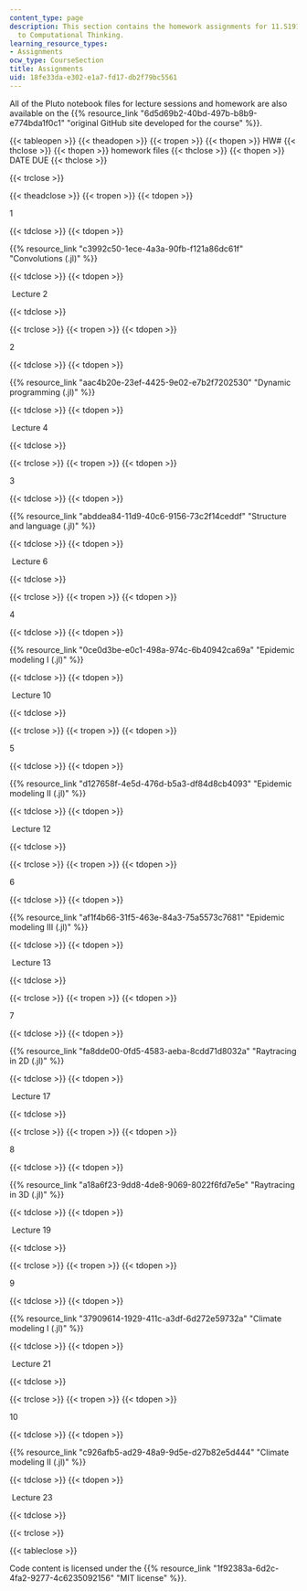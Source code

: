 ```yaml
---
content_type: page
description: This section contains the homework assignments for 11.S191 Introduction
  to Computational Thinking.
learning_resource_types:
- Assignments
ocw_type: CourseSection
title: Assignments
uid: 18fe33da-e302-e1a7-fd17-db2f79bc5561
---
```


All of the Pluto notebook files for lecture sessions and homework are also available on the {{% resource_link "6d5d69b2-40bd-497b-b8b9-e774bda1f0c1" "original GitHub site developed for the course" %}}.

{{< tableopen >}}
{{< theadopen >}}
{{< tropen >}}
{{< thopen >}}
HW#
{{< thclose >}}
{{< thopen >}}
homework files
{{< thclose >}}
{{< thopen >}}
DATE DUE
{{< thclose >}}

{{< trclose >}}

{{< theadclose >}}
{{< tropen >}}
{{< tdopen >}}


1


{{< tdclose >}}
{{< tdopen >}}


{{% resource_link "c3992c50-1ece-4a3a-90fb-f121a86dc61f" "Convolutions (.jl)" %}}


{{< tdclose >}}
{{< tdopen >}}


 Lecture 2


{{< tdclose >}}

{{< trclose >}}
{{< tropen >}}
{{< tdopen >}}


2


{{< tdclose >}}
{{< tdopen >}}


{{% resource_link "aac4b20e-23ef-4425-9e02-e7b2f7202530" "Dynamic programming (.jl)" %}}


{{< tdclose >}}
{{< tdopen >}}


 Lecture 4


{{< tdclose >}}

{{< trclose >}}
{{< tropen >}}
{{< tdopen >}}


3


{{< tdclose >}}
{{< tdopen >}}


{{% resource_link "abddea84-11d9-40c6-9156-73c2f14ceddf" "Structure and language (.jl)" %}}


{{< tdclose >}}
{{< tdopen >}}


 Lecture 6


{{< tdclose >}}

{{< trclose >}}
{{< tropen >}}
{{< tdopen >}}


4


{{< tdclose >}}
{{< tdopen >}}


{{% resource_link "0ce0d3be-e0c1-498a-974c-6b40942ca69a" "Epidemic modeling I (.jl)" %}}


{{< tdclose >}}
{{< tdopen >}}


 Lecture 10


{{< tdclose >}}

{{< trclose >}}
{{< tropen >}}
{{< tdopen >}}


5


{{< tdclose >}}
{{< tdopen >}}


{{% resource_link "d127658f-4e5d-476d-b5a3-df84d8cb4093" "Epidemic modeling II (.jl)" %}}


{{< tdclose >}}
{{< tdopen >}}


 Lecture 12


{{< tdclose >}}

{{< trclose >}}
{{< tropen >}}
{{< tdopen >}}


6


{{< tdclose >}}
{{< tdopen >}}


{{% resource_link "af1f4b66-31f5-463e-84a3-75a5573c7681" "Epidemic modeling III (.jl)" %}}


{{< tdclose >}}
{{< tdopen >}}


 Lecture 13


{{< tdclose >}}

{{< trclose >}}
{{< tropen >}}
{{< tdopen >}}


7


{{< tdclose >}}
{{< tdopen >}}


{{% resource_link "fa8dde00-0fd5-4583-aeba-8cdd71d8032a" "Raytracing in 2D (.jl)" %}}


{{< tdclose >}}
{{< tdopen >}}


 Lecture 17


{{< tdclose >}}

{{< trclose >}}
{{< tropen >}}
{{< tdopen >}}


8


{{< tdclose >}}
{{< tdopen >}}


{{% resource_link "a18a6f23-9dd8-4de8-9069-8022f6fd7e5e" "Raytracing in 3D (.jl)" %}}


{{< tdclose >}}
{{< tdopen >}}


 Lecture 19


{{< tdclose >}}

{{< trclose >}}
{{< tropen >}}
{{< tdopen >}}


9


{{< tdclose >}}
{{< tdopen >}}


{{% resource_link "37909614-1929-411c-a3df-6d272e59732a" "Climate modeling I (.jl)" %}}


{{< tdclose >}}
{{< tdopen >}}


 Lecture 21


{{< tdclose >}}

{{< trclose >}}
{{< tropen >}}
{{< tdopen >}}


10


{{< tdclose >}}
{{< tdopen >}}


{{% resource_link "c926afb5-ad29-48a9-9d5e-d27b82e5d444" "Climate modeling II (.jl)" %}}


{{< tdclose >}}
{{< tdopen >}}


 Lecture 23


{{< tdclose >}}

{{< trclose >}}

{{< tableclose >}}

Code content is licensed under the {{% resource_link "1f92383a-6d2c-4fa2-9277-4c6235092156" "MIT license" %}}.